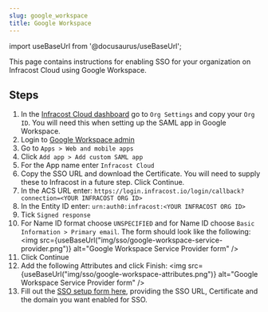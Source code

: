 ```yaml
---
slug: google_workspace
title: Google Workspace
---
```


import useBaseUrl from '@docusaurus/useBaseUrl';

This page contains instructions for enabling SSO for your organization on Infracost Cloud using Google Workspace.

## Steps

1. In the [Infracost Cloud dashboard](https://dashboard.infracost.io) go to `Org Settings` and copy your `Org ID`. You will need this when setting up the SAML app in Google Workspace.
2. Login to [Google Workspace admin](https://admin.google.com)
3. Go to `Apps > Web and mobile apps`
4. Click `Add app > Add custom SAML app`
5. For the App name enter `Infracost Cloud`
6. Copy the SSO URL and download the Certificate. You will need to supply these to Infracost in a future step. Click Continue.
7. In the ACS URL enter: `https://login.infracost.io/login/callback?connection=<YOUR INFRACOST ORG ID>`
8. In the Entity ID enter: `urn:auth0:infracost:<YOUR INFRACOST ORG ID>`
9. Tick `Signed response`
10. For Name ID format choose `UNSPECIFIED` and for Name ID choose `Basic Information > Primary email`. The form should look like the following:
  <img src={useBaseUrl("img/sso/google-workspace-service-provider.png")} alt="Google Workspace Service Provider form" />
11. Click Continue
12. Add the following Attributes and click Finish:
  <img src={useBaseUrl("img/sso/google-workspace-attributes.png")} alt="Google Workspace Service Provider form" />
13. Fill out the [SSO setup form here](https://forms.gle/W9Hjm8xBgqQEtnwd7), providing the SSO URL, Certificate and the domain you want enabled for SSO.

